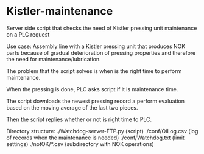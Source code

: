 # Kistler-maintenance
Server side script that checks the need of Kistler pressing unit maintenance on a PLC request

Use case:
Assembly line with a Kistler pressing unit that produces NOK parts because of gradual deterioration of pressing properties and therefore the need for maintenance/lubrication.

The problem that the script solves is when is the right time to perform maintenance.

When the pressing is done, PLC asks script if it is maintenance time.

The script downloads the newest pressing record a perform evaluation based on the moving average of the last two pieces.

Then the script replies whether or not is right time to PLC.

Directory structure:
./Watchdog-server-FTP.py (script)
./conf/OiLog.csv (log of records when the maintenance is needed)
./conf/Watchdog.txt (limit settings)
./notOK/*.csv (subdirectory with NOK operations)
